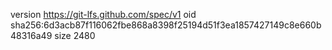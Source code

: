 version https://git-lfs.github.com/spec/v1
oid sha256:6d3acb87f116062fbe868a8398f25194d51f3ea1857427149c8e660b48316a49
size 2480
